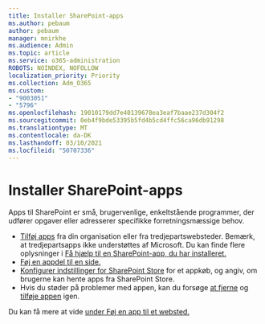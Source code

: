 ```yaml
---
title: Installer SharePoint-apps
ms.author: pebaum
author: pebaum
manager: mnirkhe
ms.audience: Admin
ms.topic: article
ms.service: o365-administration
ROBOTS: NOINDEX, NOFOLLOW
localization_priority: Priority
ms.collection: Adm_O365
ms.custom:
- "9003051"
- "5796"
ms.openlocfilehash: 19010179dd7e40139678ea3eaf7baae237d304f2
ms.sourcegitcommit: 0eb4f9bde53395b5fd4b5cd4ffc56ca96db91298
ms.translationtype: MT
ms.contentlocale: da-DK
ms.lasthandoff: 03/10/2021
ms.locfileid: "50707336"
---
```

# <a name="install-sharepoint-apps"></a>Installer SharePoint-apps

Apps til SharePoint er små, brugervenlige, enkeltstående programmer, der udfører opgaver eller adresserer specifikke forretningsmæssige behov.

- [Tilføj apps](https://support.microsoft.com/office/ef9c0dbd-7fe1-4715-a1b0-fe3bc81317cb)  fra din organisation eller fra tredjepartswebsteder. Bemærk, at tredjepartsapps ikke understøttes af Microsoft. Du kan finde flere oplysninger i [Få hjælp til en SharePoint-app, du har installeret.](https://support.office.com/article/get-help-for-a-sharepoint-app-you-installed-fd98af7f-6af0-4573-8360-8f5631c6ab21)
-   [Føj en appdel til en side.](https://support.microsoft.com/office/6f06c0b7-44b8-4c69-b4ad-85197eee8d78)
-   [Konfigurer indstillinger for SharePoint Store](https://docs.microsoft.com/sharepoint/configure-sharepoint-store-settings)  for et appkøb, og angiv, om brugerne kan hente apps fra SharePoint Store.
-   Hvis du støder på problemer med appen, kan du forsøge  [at fjerne](https://support.microsoft.com/office/03198d1b-c33b-498d-9469-af641a587d6c)  og  [tilføje appen](https://support.microsoft.com/office/ef9c0dbd-7fe1-4715-a1b0-fe3bc81317cb)  igen.

Du kan få mere at vide [under Føj en app til et websted.](https://support.microsoft.com/office/add-an-app-to-a-site-ef9c0dbd-7fe1-4715-a1b0-fe3bc81317cb)